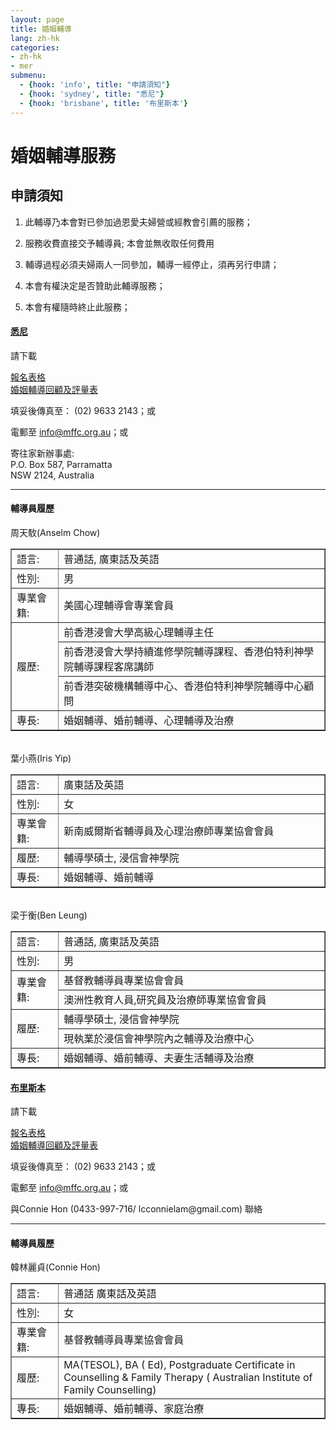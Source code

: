 ```yaml
---
layout: page
title: 婚姻輔導
lang: zh-hk
categories:
- zh-hk
- mer
submenu:
  - {hook: 'info', title: "申請須知"}
  - {hook: 'sydney', title: "悉尼"}
  - {hook: 'brisbane', title: '布里斯本'}
---
```


婚姻輔導服務
============

申請須知
--------

1. 此輔導乃本會對已參加過恩愛夫婦營或經教會引薦的服務；

2. 服務收費直接交予輔導員; 本會並無收取任何費用

3. 輔導過程必須夫婦兩人一同參加，輔導一經停止，須再另行申請；

4. 本會有權決定是否贊助此輔導服務；

5. 本會有權隨時終止此服務；



<div class="row">
<div class="panel-group " id="mag-panel">
<div class="panel panel-default">
<div class="panel-heading">
<a data-toggle="collapse" name="sydney" data-parent="#mag-panel" href="#collapse2013"><h4>悉尼</h4></a>
</div>
<div id="collapse2013">
<div class="panel-body">
請下載<br>
<p>
<a href="../MaritalCounsellingServiceApplicationForm_Sydney.pdf">報名表格 <span class="glyphicon glyphicon-download-alt"></span></a><br>
<a href="../MaritalCounsellingServiceFeedbackForm.pdf">婚姻輔導回顧及評量表 <span class="glyphicon glyphicon-download-alt"></span></a>   
<p>
填妥後傳真至： (02) 9633 2143；或
<p>
電郵至 <a href="mailto:info@mffc.org.au">info@mffc.org.au</a>；或
</p>
</p>
寄往家新辦事處:<br>
P.O. Box 587, Parramatta<br>
NSW 2124, Australia<br>
<hr>

<h4>輔導員履歷</h4>
周天駇(Anselm Chow)<br>
<table style="text-align: left; width: 100%;" border="1"
 cellpadding="5" cellspacing="0">
  <tbody>
    <tr>
      <td style="width: 15%;">語言:</td>
      <td>普通話, 廣東話及英語</td>
    </tr>
    <tr>
      <td>性別:</td>
      <td>男</td>
    </tr>
    <tr>
      <td>專業會籍:</td>
      <td>美國心理輔導會專業會員 </td>
    </tr>
    <tr>
      <td colspan="1" rowspan="3">履歷:</td>
      <td>前香港浸會大學高級心理輔導主任 </td>
    </tr>
    <tr>
      <td>前香港浸會大學持續進修學院輔導課程、香港伯特利神學院輔導課程客席講師 </td>
    </tr>
    <tr>
      <td>前香港突破機構輔導中心、香港伯特利神學院輔導中心顧問 </td>
    </tr>
    <tr>
      <td>專長:</td>
      <td>婚姻輔導、婚前輔導、心理輔導及治療</td>
    </tr>
  </tbody>
</table>
<br>
葉小燕(Iris Yip)<br>
<table style="text-align: left; width: 100%;" border="1"
 cellpadding="5" cellspacing="0">
  <tbody>
    <tr>
      <td style="width: 15%;">語言:</td>
      <td>廣東話及英語</td>
    </tr>
    <tr>
      <td>性別:</td>
      <td>女</td>
    </tr>
    <tr>
      <td>專業會籍:</td>
      <td>新南威爾斯省輔導員及心理治療師專業協會會員 </td>
    </tr>
    <tr>
      <td>履歷:</td>
      <td>輔導學碩士, 浸信會神學院 </td>
    </tr>
    <tr>
      <td>專長:</td>
      <td>婚姻輔導、婚前輔導</td>
    </tr>
  </tbody>
</table>
<br>
梁于衡(Ben Leung)<br>
<table style="text-align: left; width: 100%;" border="1"
 cellpadding="5" cellspacing="0">
  <tbody>
    <tr>
      <td style="width: 15%;">語言:</td>
      <td>普通話, 廣東話及英語</td>
    </tr>
    <tr>
      <td>性別:</td>
      <td>男</td>
    </tr>
    <tr>
      <td colspan="1" rowspan="2">專業會籍:</td>
      <td>基督教輔導員專業協會會員</td>
    </tr>
	<tr>
		<td>澳洲性教育人員,研究員及治療師專業協會會員</td>
	</tr>
    <tr>
      <td colspan="1" rowspan="2">履歷:</td>
      <td>輔導學碩士, 浸信會神學院</td>
    </tr>
	<tr>
		<td>現執業於浸信會神學院內之輔導及治療中心</td>
	</tr>
    <tr>
      <td>專長:</td>
      <td>婚姻輔導、婚前輔導、夫妻生活輔導及治療</td>
    </tr>
  </tbody>
</table>

</div>
</div>
</div>
<div class="panel panel-default">
<div class="panel-heading">
<a data-toggle="collapse" name="brisbane" data-parent="#mag-panel" href="#collapse2014"><h4>布里斯本</h4></a>
</div>
<div id="collapse2014">
<div class="panel-body">
請下載<br>
<p>
<a href="../MaritalCounsellingServiceApplicationForm_BNE.pdf">報名表格 <span class="glyphicon glyphicon-download-alt"></span></a><br>
<a href="../MaritalCounsellingServiceFeedbackForm.pdf">婚姻輔導回顧及評量表 <span class="glyphicon glyphicon-download-alt"></span></a>   
<p>
填妥後傳真至： (02) 9633 2143；或
<p>
電郵至 <a href="mailto:info@mffc.org.au">info@mffc.org.au</a>；或
</p>
<p>
與Connie Hon (0433-997-716/ lcconnielam@gmail.com) 聯絡
</P>
<hr>
<h4>輔導員履歷</h4>
韓林麗貞(Connie Hon)<br>
<table style="text-align: left; width: 100%;" border="1"
 cellpadding="5" cellspacing="0">
  <tbody>
    <tr>
      <td style="width: 15%;">語言:</td>
      <td>普通話 廣東話及英語</td>
    </tr>
    <tr>
      <td>性別:</td>
      <td>女</td>
    </tr>
    <tr>
      <td>專業會籍:</td>
      <td>基督教輔導員專業協會會員</td>
    </tr>
    <tr>
      <td>履歷:</td>
      <td>MA(TESOL), BA ( Ed), Postgraduate Certificate in Counselling & Family Therapy ( Australian Institute of Family Counselling)</td>
    </tr>
    <tr>
      <td>專長:</td>
      <td>婚姻輔導、婚前輔導、家庭治療</td>
    </tr>
  </tbody>
</table>


</div>
</div>
</div>
</div>
</div>
